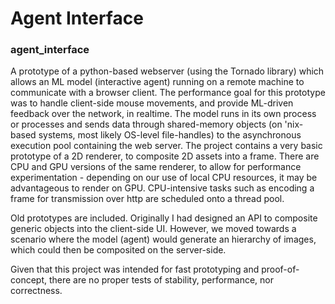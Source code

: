 
# Agent Interface
### agent_interface

A prototype of a python-based webserver (using the Tornado library) which allows an ML model (interactive agent) running on a remote machine to communicate with a browser client. The performance goal for this prototype was to handle client-side mouse movements, and provide ML-driven feedback over the network, in realtime. The model runs in its own process or processes and sends data through shared-memory objects (on 'nix-based systems, most likely OS-level file-handles) to the asynchronous execution pool containing the web server. The project contains a very basic prototype of a 2D renderer, to composite 2D assets into a frame. There are CPU and GPU versions of the same renderer, to allow for performance experimentation - depending on our use of local CPU resources, it may be advantageous to render on GPU. CPU-intensive tasks such as encoding a frame for transmission over http are scheduled onto a thread pool.

Old prototypes are included. Originally I had designed an API to composite generic objects into the client-side UI. However, we moved towards a scenario where the model (agent) would generate an hierarchy of images, which could then be composited on the server-side.

Given that this project was intended for fast prototyping and proof-of-concept, there are no proper tests of stability, performance, nor correctness.